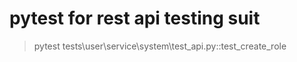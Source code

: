 # pytest for rest api testing suit

>pytest tests\user\service\system\test_api.py::test_create_role
